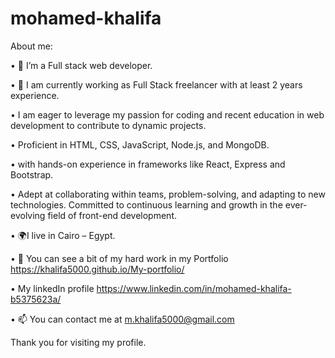 # mohamed-khalifa

About me:

•	🔭 I’m a Full stack web developer.

•	🌱 I am currently working as Full Stack freelancer with at least 2 years experience.

•	I am eager to leverage my passion for coding and recent education in web development to contribute to dynamic projects.

• Proficient in HTML, CSS, JavaScript, Node.js, and MongoDB.

• with hands-on experience in frameworks like React, Express and Bootstrap.

• Adept at collaborating within teams, problem-solving, and adapting to new technologies. Committed to continuous learning and growth in the ever-evolving field of front-end development.

•	🌍I live in Cairo – Egypt.

•	📁 You can see a bit of my hard work in my Portfolio https://khalifa5000.github.io/My-portfolio/

• My linkedIn profile https://www.linkedin.com/in/mohamed-khalifa-b5375623a/

•	📫 You can contact me at m.khalifa5000@gmail.com

Thank you for visiting my profile.



